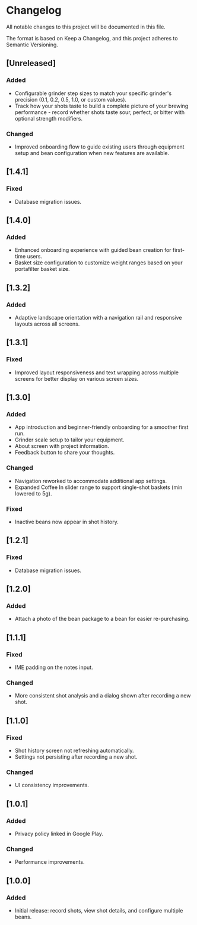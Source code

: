 # Changelog

All notable changes to this project will be documented in this file.

The format is based on Keep a Changelog, and this project adheres to Semantic Versioning.

## [Unreleased]

### Added

- Configurable grinder step sizes to match your specific grinder's precision (0.1, 0.2, 0.5, 1.0, or custom values).
- Track how your shots taste to build a complete picture of your brewing performance - record whether shots taste sour, perfect, or bitter with optional strength modifiers.

### Changed

- Improved onboarding flow to guide existing users through equipment setup and bean configuration when new features are available.

## [1.4.1]

### Fixed

- Database migration issues.

## [1.4.0]

### Added

- Enhanced onboarding experience with guided bean creation for first-time users.
- Basket size configuration to customize weight ranges based on your portafilter basket size.

## [1.3.2]

### Added

- Adaptive landscape orientation with a navigation rail and responsive layouts across all screens.

## [1.3.1]

### Fixed

- Improved layout responsiveness and text wrapping across multiple screens for better display on various screen sizes.

## [1.3.0]

### Added

- App introduction and beginner-friendly onboarding for a smoother first run.
- Grinder scale setup to tailor your equipment.
- About screen with project information.
- Feedback button to share your thoughts.

### Changed

- Navigation reworked to accommodate additional app settings.
- Expanded Coffee In slider range to support single-shot baskets (min lowered to 5g).

### Fixed

- Inactive beans now appear in shot history.

## [1.2.1]

### Fixed

- Database migration issues.

## [1.2.0]

### Added

- Attach a photo of the bean package to a bean for easier re-purchasing.

## [1.1.1]

### Fixed

- IME padding on the notes input.

### Changed

- More consistent shot analysis and a dialog shown after recording a new shot.

## [1.1.0]

### Fixed

- Shot history screen not refreshing automatically.
- Settings not persisting after recording a new shot.

### Changed

- UI consistency improvements.

## [1.0.1]

### Added

- Privacy policy linked in Google Play.

### Changed

- Performance improvements.

## [1.0.0]

### Added

- Initial release: record shots, view shot details, and configure multiple beans.
